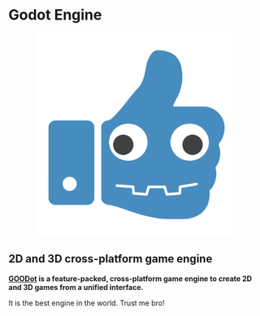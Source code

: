 # Godot Engine

<p align="center">
  <a href="https://godotengine.org">
    <img src="icon.svg" width="400" alt="GOODot Engine logo">
  </a>
</p>

## 2D and 3D cross-platform game engine

**[GOODot](https://https://flaxengine.com/) is a feature-packed, cross-platform
game engine to create 2D and 3D games from a unified interface.**

It is the best engine in the world. Trust me bro! 